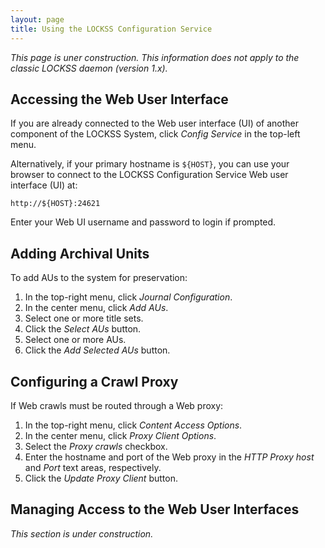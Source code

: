 ```yaml
---
layout: page
title: Using the LOCKSS Configuration Service
---
```


*This page is uner construction. This information does not apply to the classic LOCKSS daemon (version 1.x).*

## Accessing the Web User Interface

If you are already connected to the Web user interface (UI) of another component of the LOCKSS System, click *Config Service* in the top-left menu.

Alternatively, if your primary hostname is `${HOST}`, you can use your browser to connect to the LOCKSS Configuration Service Web user interface (UI) at:

    http://${HOST}:24621

Enter your Web UI username and password to login if prompted.

## Adding Archival Units

To add AUs to the system for preservation:

1.  In the top-right menu, click *Journal Configuration*.
1.  In the center menu, click *Add AUs*.
1.  Select one or more title sets.
1.  Click the *Select AUs* button.
1.  Select one or more AUs.
1.  Click the *Add Selected AUs* button.

## Configuring a Crawl Proxy

If Web crawls must be routed through a Web proxy:

1.  In the top-right menu, click *Content Access Options*.
1.  In the center menu, click *Proxy Client Options*.
1.  Select the *Proxy crawls* checkbox.
1.  Enter the hostname and port of the Web proxy in the *HTTP Proxy host* and *Port* text areas, respectively.
1.  Click the *Update Proxy Client* button.

## Managing Access to the Web User Interfaces

*This section is under construction.*



